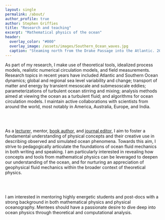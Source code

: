 ```yaml
---
layout: single 
permalink: /about/
author_profile: true
author: Stephen Griffies
title: "Research and teaching"
excerpt: "Mathematical physics of the ocean"
header:
  overlay_color: "#000"
  overlay_image: /assets/images/Southern_Ocean_waves.jpg
  caption: "Steaming north from the Drake Passage into the Atlantic. 2017 by Stephen M. Griffies"
---
```


<p align="justify">


As part of my research, I make use of theoretical tools, idealized
process models, realistic numerical circulation models, and field
measurements. Research topics in recent years have included Atlantic
and Southern Ocean dynamics; global and regional sea level variability
and change; transport of matter and energy by transient mesoscale and
submesoscale eddies; parameterizations of turbulent ocean stirring and
mixing; analysis methods aimed at viewing the ocean as a turbulent
fluid; and algorithms for ocean circulation models.  I maintain active
collaborations with scientists from around the world, most notably in
America, Australia, Europe, and India.

<br>
<br>


As a <a
href="https://aos.princeton.edu/people/faculty">lecturer,</a> mentor,
<a href="https://press.princeton.edu/titles/7797.html">book
author,</a> and <a
href="https://agupubs.onlinelibrary.wiley.com/hub/journal/19422466/editorial-board/editorial-board">journal
editor,</a> I aim to foster a fundamental understanding of physical
concepts and their creative use in describing observed and simulated
ocean phenomena. Towards this aim, I strive to pedagogically
articulate the foundations of ocean fluid mechanics in both writing
and speaking.  I am particularly interested in revealing how concepts
and tools from mathematical physics can be leveraged to deepen our
understanding of the ocean, and for nurturing an appreciation of
geophysical fluid mechanics within the broader context of theoretical
physics.

<br>
<br>

I am interested in mentoring highly energetic students and post-docs
with a strong background in both mathematical physics and physical
oceanography.  Mentees should have a passionate desire to dive deep
into ocean physics through theoretical and computational analysis.
  
</p>
